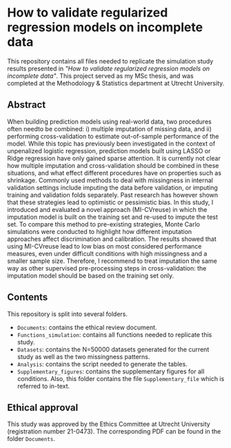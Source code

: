 # How to validate regularized regression models on incomplete data

This repository contains all files needed to replicate the simulation study results presented in *"How to validate regularized regression models on incomplete data"*. This project served as my MSc thesis, and was completed at the Methodology & Statistics department at Utrecht University.

## Abstract

When building prediction models using real-world data, two procedures often needto be combined: i) multiple imputation of missing data, and ii) performing cross-validation to estimate out-of-sample performance of the model. While this topic has previously been investigated in the context of unpenalized logistic regression, prediction models built using LASSO or Ridge regression have only gained sparse attention. It is currently not clear how multiple imputation and cross-validation should be combined in these situations, and what effect different procedures have on properties such as shrinkage. Commonly used methods to deal with missingness in internal validation settings include imputing the data before validation, or imputing training and validation folds separately. Past research has however shown that these strategies lead to optimistic or pessimistic bias. In this study, I introduced and evaluated a novel approach (MI-CVreuse) in which the imputation model is built on the training set and re-used to impute the test set. To compare this method to pre-existing strategies, Monte Carlo simulations were conducted to highlight how different imputation approaches affect discrimination and calibration. The results showed that using MI-CVreuse lead to low bias on most considered performance measures, even under difficult conditions with high missingness and a smaller sample size. Therefore, I recommend to treat imputation the same way as other supervised pre-processing steps in cross-validation: the imputation model should be based on the training set only.


## Contents

This repository is split into several folders. 

- `Documents`: contains the ethical review document.
- `Functions_simulation`: contains all functions needed to replicate this study.
- `Datasets`: contains the N=50000 datasets generated for the current study as well as the two missingness patterns.
- `Analysis`: contains the script needed to generate the tables.
- `Supplementary_figures`: contains the supplementary figures for all conditions. Also, this folder contains the file `Supplementary_file` which is referred to in-text.

## Ethical approval

This study was approved by the Ethics Committee at Utrecht University (registration number 21-0473). The corresponding PDF can be found in the folder `Documents`. 

